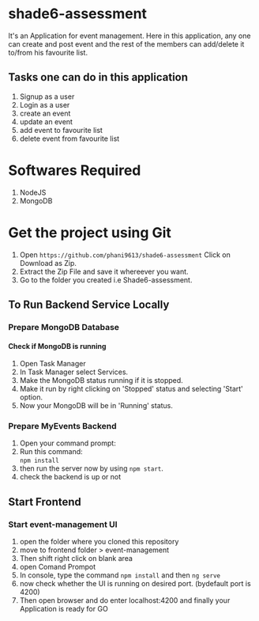 # shade6-assessment
It's an Application for event management. Here in this application, any one can create and post event and the rest of the members can add/delete it to/from his favourite list.

## Tasks one can do in this application
1. Signup as a user
2. Login as a user
3. create an event
4. update an event
5. add event to favourite list
6. delete event from favourite list

# Softwares Required   
1. NodeJS
2. MongoDB



# Get the project using Git
1. Open `https://github.com/phani9613/shade6-assessment` Click on Download as Zip.
2. Extract the Zip File and save it whereever you want.
3. Go to the folder you created i.e Shade6-assessment.


## To Run Backend Service Locally
  
### Prepare MongoDB Database
#### Check if MongoDB is running
1. Open Task Manager
2. In Task Manager select Services.
3. Make the MongoDB status running if it is stopped.
4. Make it run by right clicking on 'Stopped' status and selecting 'Start' option.
5. Now your MongoDB will be in 'Running' status.

### Prepare MyEvents Backend 
1. Open your command prompt:
2. Run this command:  
   `npm install`  
3. then run the server now by using `npm start`.
4. check the backend is up or not


##  Start Frontend

### Start event-management UI 
1. open the folder where you cloned this repository
2. move to frontend folder > event-management
3. Then shift right click on blank area
4. open Comand Prompot
5. In console, type the command `npm install` and then `ng serve`
6. now check whether the UI is running on desired port. (bydefault port is 4200)
7. Then open browser and do enter localhost:4200 and finally your Application is ready for GO


